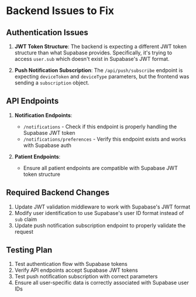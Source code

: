 # Backend Issues to Fix

## Authentication Issues

1. **JWT Token Structure**: The backend is expecting a different JWT token structure than what Supabase provides. Specifically, it's trying to access `user.sub` which doesn't exist in Supabase's JWT format.

2. **Push Notification Subscription**: The `/api/push/subscribe` endpoint is expecting `deviceToken` and `deviceType` parameters, but the frontend was sending a `subscription` object.

## API Endpoints

1. **Notification Endpoints**: 
   - `/notifications` - Check if this endpoint is properly handling the Supabase JWT token
   - `/notifications/preferences` - Verify this endpoint exists and works with Supabase auth

2. **Patient Endpoints**:
   - Ensure all patient endpoints are compatible with Supabase JWT token structure

## Required Backend Changes

1. Update JWT validation middleware to work with Supabase's JWT format
2. Modify user identification to use Supabase's user ID format instead of `sub` claim
3. Update push notification subscription endpoint to properly validate the request

## Testing Plan

1. Test authentication flow with Supabase tokens
2. Verify API endpoints accept Supabase JWT tokens
3. Test push notification subscription with correct parameters
4. Ensure all user-specific data is correctly associated with Supabase user IDs 